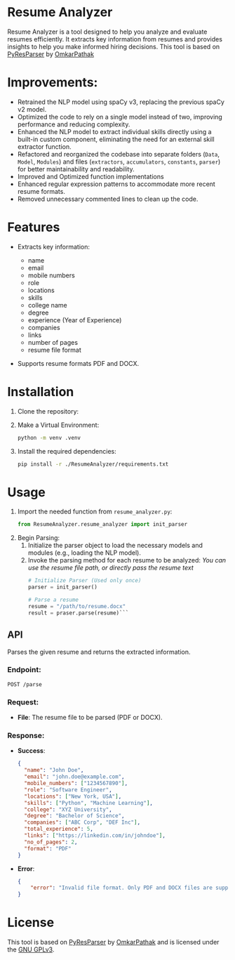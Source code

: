 # Resume Analyzer

Resume Analyzer is a tool designed to help you analyze and evaluate resumes efficiently. It extracts key information from resumes and provides insights to help you make informed hiring decisions.
This tool is based on [PyResParser](https://github.com/OmkarPathak/pyresparser) by [OmkarPathak](https://github.com/OmkarPathak)

# Improvements:

- Retrained the NLP model using spaCy v3, replacing the previous spaCy v2 model.
- Optimized the code to rely on a single model instead of two, improving performance and reducing complexity.
- Enhanced the NLP model to extract individual skills directly using a built-in custom component, eliminating the need for an external skill extractor function.
- Refactored and reorganized the codebase into separate folders (`Data`, `Model`, `Modules`) and files (`extractors`, `accumulators`, `constants`, `parser`) for better maintainability and readability.
- Improved and Optimized function implementations
- Enhanced regular expression patterns to accommodate more recent resume formats.
- Removed unnecessary commented lines to clean up the code.

# Features

- Extracts key information:
  - name
  - email
  - mobile numbers
  - role
  - locations
  - skills
  - college name
  - degree
  - experience (Year of Experience)
  - companies
  - links
  - number of pages
  - resume file format

- Supports resume formats PDF and DOCX.

# Installation

1. Clone the repository:

2. Make a Virtual Environment:
    ```bash
    python -m venv .venv
    ```
3. Install the required dependencies:
    ```bash
    pip install -r ./ResumeAnalyzer/requirements.txt
    ```

# Usage
1. Import the needed function from `resume_analyzer.py`:
    ```python
    from ResumeAnalyzer.resume_analyzer import init_parser
    ```
2. Begin Parsing:
    1. Initialize the parser object to load the necessary models and modules (e.g., loading the NLP model).
    2. Invoke the parsing method for each resume to be analyzed:
    *You can use the resume file path, or directly pass the resume text*
       ```python
       # Initialize Parser (Used only once)
       parser = init_parser()

       # Parse a resume
       resume = "/path/to/resume.docx"
       result = praser.parse(resume)```

## API

Parses the given resume and returns the extracted information.

### Endpoint:
`POST /parse`

### Request:
- **File**: The resume file to be parsed (PDF or DOCX).

### Response:
- **Success**:
  ```json
  {
    "name": "John Doe",
    "email": "john.doe@example.com",
    "mobile_numbers": ["1234567890"],
    "role": "Software Engineer",
    "locations": ["New York, USA"],
    "skills": ["Python", "Machine Learning"],
    "college": "XYZ University",
    "degree": "Bachelor of Science",
    "companies": ["ABC Corp", "DEF Inc"],
    "total_experience": 5,
    "links": ["https://linkedin.com/in/johndoe"],
    "no_of_pages": 2,
    "format": "PDF"
  }
  ```
- **Error**:
  ```json
  {
      "error": "Invalid file format. Only PDF and DOCX files are supported."
  }
  ```

# License

This tool is based on [PyResParser](https://github.com/OmkarPathak/pyresparser) by [OmkarPathak](https://github.com/OmkarPathak) and is licensed under the [GNU GPLv3](LICENSE).